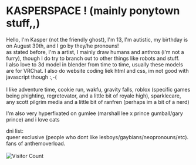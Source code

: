 <h1>KASPERSPACE ! (mainly ponytown stuff,,)</h1>
Hello, I'm Kasper (not the friendly ghost), I'm 13, I'm autistic, my birthday is on August 30th, and I go by they/he pronouns! </br> as stated before, I'm a artist, I mainly draw humans and anthros (i'm not a furry), though I do try to branch out to other things like robots and stuff. 
</br> 
I also love to 3d model in blender from time to time, usually these models are for VRChat. I also do website coding liek html and css, im not good with javascript though :,-( 
</br></br> 
I like adventure time, cookie run, wakfu, gravity falls, roblox (specific games being phighting, regretevator, and a little bit of royale high), sparklecare, any scott pilgrim media and a little bit of ranfren (perhaps im a bit of a nerd) 


I'm also very hyperfixated on gumlee (marshall lee x prince gumball/gary prince) and i love cats 

dni list: 
</br> 
queer exclusive 
(people who dont like lesboys/gaybians/neopronouns/etc). 
</br>
fans of anthemoverload.
</br></br>
![Visitor Count](https://profile-counter.glitch.me/{KASPERSPACE}/count.svg)</h3>

</p>
